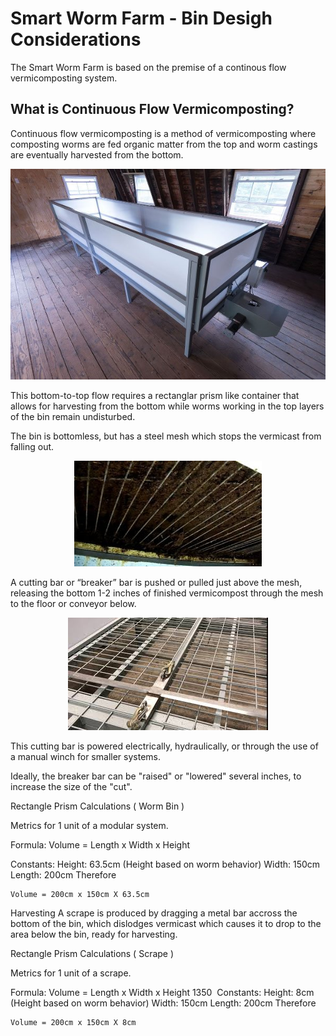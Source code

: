 
# Smart Worm Farm - Bin Desigh Considerations

The Smart Worm Farm is based on the premise of a continous flow vermicomposting system.

## What is Continuous Flow Vermicomposting?

Continuous flow vermicomposting is a method of vermicomposting where composting worms are fed organic matter from the top and worm castings are 
eventually harvested from the bottom. 

<p align="center">
  <img src="https://github.com/danielneil/Smart-Worm-Bin/blob/main/images/cf-bin.jpg?raw=true">
</p>

This bottom-to-top flow requires a rectanglar prism like container that allows for harvesting from the bottom while worms working in the top layers of the bin remain undisturbed.

The bin is bottomless, but has a steel mesh which stops the vermicast from falling out.

<p align="center">
	  <img src="https://github.com/danielneil/Smart-Worm-Bin/blob/main/images/cf-bin-grate-underside.jpg?raw=true">
</p>

A cutting bar or “breaker” bar is pushed or pulled just above the mesh, releasing the bottom 1-2 inches of finished vermicompost through the mesh to the floor or conveyor below.

<p align="center">
<img src="https://github.com/danielneil/Smart-Worm-Bin/blob/main/images/cf-bin-grate.jpg?raw=true">
</p>

This cutting bar is powered electrically, hydraulically, or through the use of a manual winch for smaller systems.

Ideally, the breaker bar can be "raised" or "lowered" several inches, to increase the size of the "cut". 

Rectangle Prism Calculations ( Worm Bin )

Metrics for 1 unit of a modular system. 

Formula:
	Volume =  Length x Width x Height 

Constants:
	Height: 63.5cm (Height based on worm behavior) 
	Width: 150cm 
	Length: 200cm
	Therefore 

	Volume = 200cm x 150cm X 63.5cm

Harvesting
A scrape is produced by dragging a metal bar accross the bottom of the bin, which dislodges vermicast which causes it to  drop to the area below the bin, ready for harvesting.

Rectangle Prism Calculations ( Scrape )




Metrics for 1 unit of a scrape. 

Formula:
	Volume =  Length x Width x Height 
1350 
Constants:
	Height: 8cm (Height based on worm behavior) 
	Width: 150cm 
	Length: 200cm
	Therefore 

	Volume = 200cm x 150cm X 8cm
